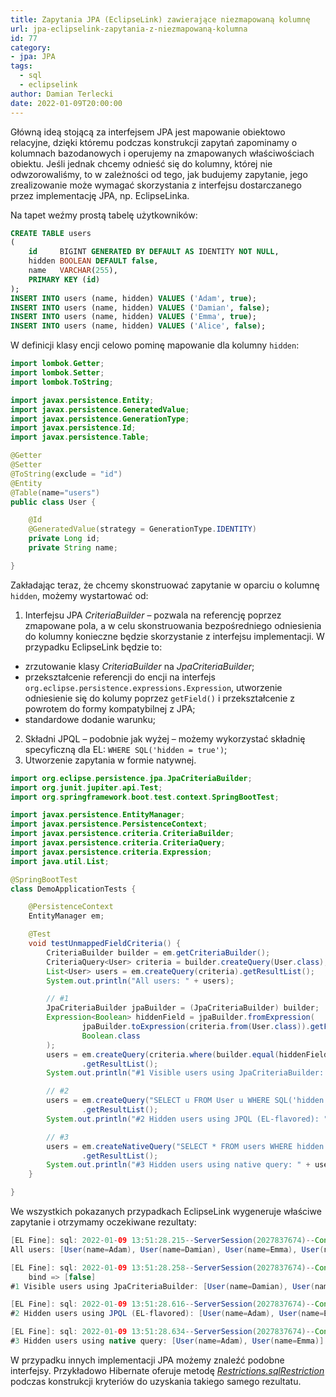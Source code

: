 ```yaml
---
title: Zapytania JPA (EclipseLink) zawierające niezmapowaną kolumnę
url: jpa-eclipselink-zapytania-z-niezmapowaną-kolumna
id: 77
category:
- jpa: JPA
tags:
  - sql
  - eclipselink
author: Damian Terlecki
date: 2022-01-09T20:00:00
---
```


Główną ideą stojącą za interfejsem JPA jest mapowanie obiektowo relacyjne, dzięki któremu podczas konstrukcji zapytań
zapominamy o kolumnach bazodanowych i operujemy na zmapowanych właściwościach obiektu. Jeśli jednak chcemy
odnieść się do kolumny, której nie odwzorowaliśmy, to w zależności od tego, jak budujemy zapytanie, jego zrealizowanie
może wymagać skorzystania z interfejsu dostarczanego przez implementację JPA, np. EclipseLinka.

Na tapet weźmy prostą tabelę użytkowników:

```sql
CREATE TABLE users
(
    id     BIGINT GENERATED BY DEFAULT AS IDENTITY NOT NULL,
    hidden BOOLEAN DEFAULT false,
    name   VARCHAR(255),
    PRIMARY KEY (id)
);
INSERT INTO users (name, hidden) VALUES ('Adam', true);
INSERT INTO users (name, hidden) VALUES ('Damian', false);
INSERT INTO users (name, hidden) VALUES ('Emma', true);
INSERT INTO users (name, hidden) VALUES ('Alice', false);
```

W definicji klasy encji celowo pominę mapowanie dla kolumny `hidden`:

```java
import lombok.Getter;
import lombok.Setter;
import lombok.ToString;

import javax.persistence.Entity;
import javax.persistence.GeneratedValue;
import javax.persistence.GenerationType;
import javax.persistence.Id;
import javax.persistence.Table;

@Getter
@Setter
@ToString(exclude = "id")
@Entity
@Table(name="users")
public class User {

    @Id
    @GeneratedValue(strategy = GenerationType.IDENTITY)
    private Long id;
    private String name;

}
```

Zakładając teraz, że chcemy skonstruować zapytanie w oparciu o kolumnę `hidden`, możemy wystartować od:
1. Interfejsu JPA *CriteriaBuilder* – pozwala na referencję poprzez zmapowane pola, a w celu skonstruowania bezpośredniego odniesienia do kolumny konieczne będzie skorzystanie z interfejsu implementacji. W przypadku EclipseLink będzie to:
  - zrzutowanie klasy *CriteriaBuilder* na *JpaCriteriaBuilder*;
  - przekształcenie referencji do encji na interfejs `org.eclipse.persistence.expressions.Expression`, utworzenie odniesienie się do kolumy poprzez `getField()` i przekształcenie z powrotem do formy kompatybilnej z JPA;
  - standardowe dodanie warunku;
2. Składni JPQL – podobnie jak wyżej – możemy wykorzystać składnię specyficzną dla EL: `WHERE SQL('hidden = true')`;
3. Utworzenie zapytania w formie natywnej.

```java
import org.eclipse.persistence.jpa.JpaCriteriaBuilder;
import org.junit.jupiter.api.Test;
import org.springframework.boot.test.context.SpringBootTest;

import javax.persistence.EntityManager;
import javax.persistence.PersistenceContext;
import javax.persistence.criteria.CriteriaBuilder;
import javax.persistence.criteria.CriteriaQuery;
import javax.persistence.criteria.Expression;
import java.util.List;

@SpringBootTest
class DemoApplicationTests {

    @PersistenceContext
    EntityManager em;

    @Test
    void testUnmappedFieldCriteria() {
        CriteriaBuilder builder = em.getCriteriaBuilder();
        CriteriaQuery<User> criteria = builder.createQuery(User.class);
        List<User> users = em.createQuery(criteria).getResultList();
        System.out.println("All users: " + users);

        // #1
        JpaCriteriaBuilder jpaBuilder = (JpaCriteriaBuilder) builder;
        Expression<Boolean> hiddenField = jpaBuilder.fromExpression(
                jpaBuilder.toExpression(criteria.from(User.class)).getField("hidden"),
                Boolean.class
        );
        users = em.createQuery(criteria.where(builder.equal(hiddenField, false)))
                .getResultList();
        System.out.println("#1 Visible users using JpaCriteriaBuilder: " + users);

        // #2
        users = em.createQuery("SELECT u FROM User u WHERE SQL('hidden = true')", User.class)
                .getResultList();
        System.out.println("#2 Hidden users using JPQL (EL-flavored): " + users);

        // #3
        users = em.createNativeQuery("SELECT * FROM users WHERE hidden = true", User.class)
                .getResultList();
        System.out.println("#3 Hidden users using native query: " + users);
    }

}
```

We wszystkich pokazanych przypadkach EclipseLink wygeneruje właściwe zapytanie i otrzymamy oczekiwane rezultaty:
```java
[EL Fine]: sql: 2022-01-09 13:51:28.215--ServerSession(2027837674)--Connection(1139915666)--Thread(Thread[main,5,main])--SELECT ID, NAME FROM users
All users: [User(name=Adam), User(name=Damian), User(name=Emma), User(name=Alice)]

[EL Fine]: sql: 2022-01-09 13:51:28.258--ServerSession(2027837674)--Connection(1139915666)--Thread(Thread[main,5,main])--SELECT ID, NAME FROM users WHERE (hidden = ?)
    bind => [false]
#1 Visible users using JpaCriteriaBuilder: [User(name=Damian), User(name=Alice)]

[EL Fine]: sql: 2022-01-09 13:51:28.616--ServerSession(2027837674)--Connection(1139915666)--Thread(Thread[main,5,main])--SELECT ID, NAME FROM users WHERE hidden = true
#2 Hidden users using JPQL (EL-flavored): [User(name=Adam), User(name=Emma)]

[EL Fine]: sql: 2022-01-09 13:51:28.634--ServerSession(2027837674)--Connection(1139915666)--Thread(Thread[main,5,main])--SELECT * FROM users WHERE hidden = true
#3 Hidden users using native query: [User(name=Adam), User(name=Emma)]
```

W przypadku innych implementacji JPA możemy znaleźć podobne interfejsy. Przykładowo Hibernate oferuje metodę [*Restrictions.sqlRestriction*](https://docs.jboss.org/hibernate/orm/5.2/javadocs/org/hibernate/criterion/Restrictions.html#sqlRestriction-java.lang.String-)
podczas konstrukcji kryteriów do uzyskania takiego samego rezultatu.